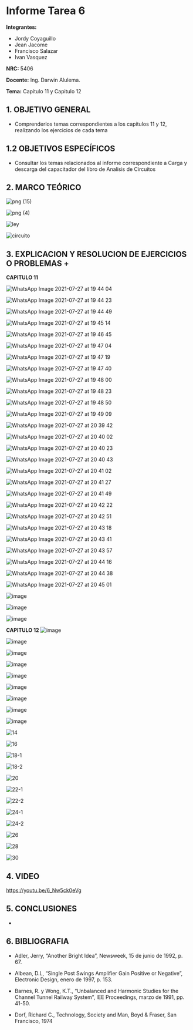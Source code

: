 # Informe Tarea 6
**Integrantes:**
- Jordy Coyaguillo
- Jean Jacome
- Francisco Salazar
- Ivan Vasquez



 **NRC:** 5406
 
 **Docente:** Ing. Darwin Alulema.
 
 **Tema:** Capitulo 11 y Capitulo 12
 
 ## 1. OBJETIVO GENERAL
 
  - Comprenderlos temas correspondientes a los capitulos 11 y 12, realizando los ejercicios de cada tema
 
 ## 1.2 OBJETIVOS ESPECÍFICOS
 
 -  Consultar los temas relacionados al informe correspondiente a Carga y descarga del capacitador del libro de Analisis de Circuitos
 
 ## 2. MARCO TEÓRICO
 
 ![png (15)](https://user-images.githubusercontent.com/85137954/127249447-5f6bd3f4-beea-4012-a8f8-0ec27a571c2a.png)

![png (4)](https://user-images.githubusercontent.com/85137954/127267897-6b76bddb-52e0-43ca-805e-e7db9338b727.png)

![ley](https://user-images.githubusercontent.com/84586968/127288007-225451ee-fe30-4d90-a2a5-ccb346cf27ff.png)

![circuito](https://user-images.githubusercontent.com/84586968/127289234-fe5a5797-bead-4208-8fb2-7dd7a2cb43d3.png)

 
 ## 3. EXPLICACION Y RESOLUCION DE EJERCICIOS O PROBLEMAS +
 
 **CAPITULO 11**
 
![WhatsApp Image 2021-07-27 at 19 44 04](https://user-images.githubusercontent.com/85137954/127245900-470ab25e-42fd-4f74-9cb1-7eeb00abc455.jpeg)

![WhatsApp Image 2021-07-27 at 19 44 23](https://user-images.githubusercontent.com/85137954/127245915-6650ac0d-e4be-47b5-ada3-ea9a8b28f400.jpeg)

![WhatsApp Image 2021-07-27 at 19 44 49](https://user-images.githubusercontent.com/85137954/127245919-007b4c00-4dc4-46c2-9f5f-89f2eff021e3.jpeg)

![WhatsApp Image 2021-07-27 at 19 45 14](https://user-images.githubusercontent.com/85137954/127245931-88c37ba0-5a99-4563-ad8e-defed97fbf59.jpeg)

![WhatsApp Image 2021-07-27 at 19 46 45](https://user-images.githubusercontent.com/85137954/127245941-55ca3b92-adee-4103-b61c-80cdd27723ed.jpeg)

![WhatsApp Image 2021-07-27 at 19 47 04](https://user-images.githubusercontent.com/85137954/127246000-3afc2f2c-fd79-4278-aab8-fbcf4345db18.jpeg)

![WhatsApp Image 2021-07-27 at 19 47 19](https://user-images.githubusercontent.com/85137954/127246007-723a501a-0fe9-4b73-91ae-888af1c1e7e5.jpeg)

![WhatsApp Image 2021-07-27 at 19 47 40](https://user-images.githubusercontent.com/85137954/127246014-9b708284-fb29-41ad-8f6e-22244942dab9.jpeg)

![WhatsApp Image 2021-07-27 at 19 48 00](https://user-images.githubusercontent.com/85137954/127246021-9b119857-a500-4f13-b0d7-f2049e6e11d2.jpeg)

![WhatsApp Image 2021-07-27 at 19 48 23](https://user-images.githubusercontent.com/85137954/127246035-faafc279-ec9a-452a-82d0-1ad60cf651fa.jpeg)

![WhatsApp Image 2021-07-27 at 19 48 50](https://user-images.githubusercontent.com/85137954/127246067-620cb746-8f86-44f6-829f-48b5ba46dc5d.jpeg)

![WhatsApp Image 2021-07-27 at 19 49 09](https://user-images.githubusercontent.com/85137954/127246069-23a7f9e5-7b88-4a95-91d0-e2c78d9745a7.jpeg)

 ![WhatsApp Image 2021-07-27 at 20 39 42](https://user-images.githubusercontent.com/85137954/127250402-94803215-1d15-4d5f-b023-1002eb284942.jpeg)

 ![WhatsApp Image 2021-07-27 at 20 40 02](https://user-images.githubusercontent.com/85137954/127250406-b6930a25-9267-4cb6-974c-3907ed13e723.jpeg)

 ![WhatsApp Image 2021-07-27 at 20 40 23](https://user-images.githubusercontent.com/85137954/127250411-2ffaaaba-ddf7-4243-a0aa-354b6fe3ec26.jpeg)

 ![WhatsApp Image 2021-07-27 at 20 40 43](https://user-images.githubusercontent.com/85137954/127250420-6857f65d-04cd-41a3-ad0e-2354bd156e86.jpeg)

 ![WhatsApp Image 2021-07-27 at 20 41 02](https://user-images.githubusercontent.com/85137954/127250426-021529e8-93be-4587-bb79-dc0b76310d2d.jpeg)

![WhatsApp Image 2021-07-27 at 20 41 27](https://user-images.githubusercontent.com/85137954/127250463-e5cfe5a2-6674-46b3-9e40-803a97d8dd55.jpeg)
 
![WhatsApp Image 2021-07-27 at 20 41 49](https://user-images.githubusercontent.com/85137954/127250469-18997713-b262-49f4-bd04-4b8c195e5884.jpeg)
 
 ![WhatsApp Image 2021-07-27 at 20 42 22](https://user-images.githubusercontent.com/85137954/127250487-7c8ee5c2-0be1-4888-8265-f682305011b6.jpeg)

![WhatsApp Image 2021-07-27 at 20 42 51](https://user-images.githubusercontent.com/85137954/127250492-c8901988-9eac-4894-8f15-79d0f5ffbd26.jpeg)
 
![WhatsApp Image 2021-07-27 at 20 43 18](https://user-images.githubusercontent.com/85137954/127250496-bd4de064-b1b2-47c1-be31-035371c0fdee.jpeg)
 
![WhatsApp Image 2021-07-27 at 20 43 41](https://user-images.githubusercontent.com/85137954/127250524-bf9f521a-03df-490a-8486-a2fc4d90fb97.jpeg)
 
![WhatsApp Image 2021-07-27 at 20 43 57](https://user-images.githubusercontent.com/85137954/127250529-1abace5a-94ec-4856-984b-eb8eb3fb1878.jpeg)
 
![WhatsApp Image 2021-07-27 at 20 44 16](https://user-images.githubusercontent.com/85137954/127250534-45109d71-f9c0-45bd-bec9-49997583ee83.jpeg)
 
![WhatsApp Image 2021-07-27 at 20 44 38](https://user-images.githubusercontent.com/85137954/127250543-7a14bed9-4fae-4a32-b49c-dcb2659c7549.jpeg)
 
![WhatsApp Image 2021-07-27 at 20 45 01](https://user-images.githubusercontent.com/85137954/127250548-692e8c68-98ab-410a-bab1-6e212216e61a.jpeg)

 ![image](https://user-images.githubusercontent.com/85137954/127264622-500c5d48-f04f-4bd9-b602-b7c4146e5c97.png)
 
![image](https://user-images.githubusercontent.com/85137954/127264639-0d9a6223-309f-4ef3-9e9c-a0af367c3d74.png)

![image](https://user-images.githubusercontent.com/85137954/127264757-647645b5-02c1-4c99-8c75-289643e0da04.png)

 
 
 **CAPITULO 12**
 ![image](https://user-images.githubusercontent.com/85137954/127264957-a29c073f-fa90-4151-aa38-a11f12313c52.png)
 
![image](https://user-images.githubusercontent.com/85137954/127265078-e732ad23-46cb-457b-a7c7-e5031cf94fd1.png)

![image](https://user-images.githubusercontent.com/85137954/127265140-4b3f5da0-e4e7-4f44-ac18-6d1958201019.png)

![image](https://user-images.githubusercontent.com/85137954/127265181-30cdf88d-2592-4b9c-bc6d-66492de2c799.png)

![image](https://user-images.githubusercontent.com/85137954/127265190-4779655c-6fd6-4d2b-8259-6560f2a70125.png)

![image](https://user-images.githubusercontent.com/85137954/127265228-90fe4e80-2654-4e50-b356-7c841cfb60d7.png)

![image](https://user-images.githubusercontent.com/85137954/127265325-b9b4fbc6-4a64-462e-877b-a750a3806357.png)

![image](https://user-images.githubusercontent.com/85137954/127265342-bc1cc1bb-b3e7-4341-866c-6ab6e280589e.png)

![image](https://user-images.githubusercontent.com/85137954/127265365-15066c60-3468-4dd8-9cc4-bce206367546.png)

![14](https://user-images.githubusercontent.com/84586968/127285417-e44e646c-6db8-4c35-b854-5687b58daee9.PNG)

![16](https://user-images.githubusercontent.com/84586968/127285420-48bf8713-7577-4065-b860-22e2e86797d1.PNG)

![18-1](https://user-images.githubusercontent.com/84586968/127285424-048e36fc-2d3c-43aa-98d3-959d6b955539.PNG)

![18-2](https://user-images.githubusercontent.com/84586968/127285425-4985ffa6-76dd-4596-ae7e-2aaeafa06f99.PNG)

![20](https://user-images.githubusercontent.com/84586968/127285428-ed835b9c-d792-4178-ab92-647713a4dead.PNG)

![22-1](https://user-images.githubusercontent.com/84586968/127285429-912c4902-485b-457b-8171-302c5747c2ba.PNG)

![22-2](https://user-images.githubusercontent.com/84586968/127285431-8ca68f72-3373-4818-b89b-8b312e244ce2.PNG)

![24-1](https://user-images.githubusercontent.com/84586968/127285405-7cf4a607-89cf-487b-b8ec-efad91ce0267.PNG)

![24-2](https://user-images.githubusercontent.com/84586968/127285412-b8befb84-bd6f-4214-8d1a-2ad1fed418f8.PNG)

![26](https://user-images.githubusercontent.com/84586968/127285413-6c39678a-e92d-4c17-bd73-f1e72673229d.PNG)

![28](https://user-images.githubusercontent.com/84586968/127285415-08b460f4-bceb-479b-9f97-88861ec12e7a.PNG)

![30](https://user-images.githubusercontent.com/84586968/127285416-82203225-93e8-438e-aeb1-3e2b9b8ef1a6.PNG)

 ## 4. VIDEO
 
 https://youtu.be/6_Nw5ck0eVg
 
 ## 5. CONCLUSIONES
 - 

 ## 6. BIBLIOGRAFIA
  
- Adler, Jerry, “Another Bright Idea”, Newsweek, 15 de junio de 1992, p. 67.
- Albean, D.L, “Single Post Swings Amplifier Gain Positive or Negative”, Electronic Design, enero de 
1997, p. 153.

- Barnes, R. y Wong, K.T., “Unbalanced and Harmonic Studies for the Channel Tunnel Railway 
System”, IEE Proceedings, marzo de 1991, pp. 41-50.

-  Dorf, Richard C., Technology, Society and Man, Boyd & Fraser, San Francisco, 1974
